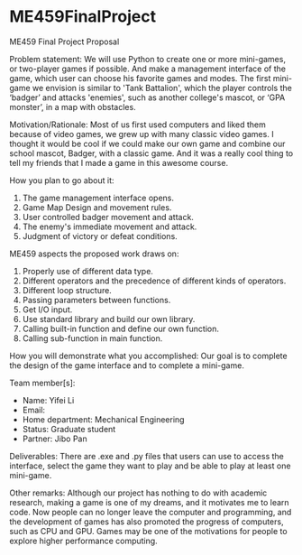 # ME459FinalProject
ME459 Final Project Proposal

Problem statement: 
We will use Python to create one or more mini-games, or two-player games if possible. And make a management interface of the game, which user can choose his favorite games and modes.
The first mini-game we envision is similar to 'Tank Battalion', which the player controls the ‘badger’ and attacks 'enemies', such as another college's mascot, or ‘GPA monster’, in a map with obstacles.


Motivation/Rationale: 
Most of us first used computers and liked them because of video games, we grew up with many classic video games. I thought it would be cool if we could make our own game and combine our school mascot, Badger, with a classic game. And it was a really cool thing to tell my friends that I made a game in this awesome course.


How you plan to go about it: 
1.	The game management interface opens.
2.	Game Map Design and movement rules.
3.	User controlled badger movement and attack.
4.	The enemy's immediate movement and attack.
5.	Judgment of victory or defeat conditions.


ME459 aspects the proposed work draws on: 
1.	Properly use of different data type.
2.	Different operators and the precedence of different kinds of operators.
3.	Different loop structure.
4.	Passing parameters between functions.
5.	Get I/O input. 
6.	Use standard library and build our own library. 
7.	Calling built-in function and define our own function. 
8.	Calling sub-function in main function.


How you will demonstrate what you accomplished: 
Our goal is to complete the design of the game interface and to complete a mini-game.


Team member[s]:  
-	Name: Yifei Li
-	Email: 
-	Home department: Mechanical Engineering
-	Status: Graduate student
-	Partner: Jibo Pan


Deliverables: 
There are .exe and .py files that users can use to access the interface, select the game they want to play and be able to play at least one mini-game.


Other remarks: 
Although our project has nothing to do with academic research, making a game is one of my dreams, and it motivates me to learn code. Now people can no longer leave the computer and programming, and the development of games has also promoted the progress of computers, such as CPU and GPU. Games may be one of the motivations for people to explore higher performance computing.
